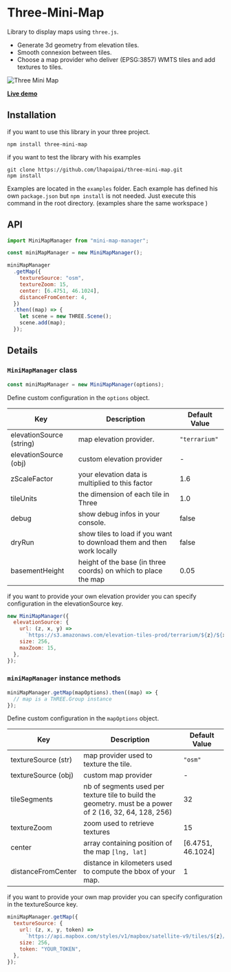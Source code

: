 # Three-Mini-Map

Library to display maps using `three.js`.

- Generate 3d geometry from elevation tiles.
- Smooth connexion between tiles.
- Choose a map provider who deliver (EPSG:3857) WMTS tiles and add textures to tiles.

<img alt="Three Mini Map" src="https://user-images.githubusercontent.com/1088155/123599215-a92a1980-d7f5-11eb-8b0f-dae04e0eb61f.png">

[**Live demo**](https://three-mini-map.netlify.app/default/)

## Installation

if you want to use this library in your three project.

```console
npm install three-mini-map
```

if you want to test the library with his examples

```console
git clone https://github.com/lhapaipai/three-mini-map.git
npm install
```

Examples are located in the `examples` folder. Each example has defined his own `package.json` but `npm install` is not needed. Just execute this command in the root directory. (examples share the same workspace )

## API

```js
import MiniMapManager from "mini-map-manager";

const miniMapManager = new MiniMapManager();

miniMapManager
  .getMap({
    textureSource: "osm",
    textureZoom: 15,
    center: [6.4751, 46.1024],
    distanceFromCenter: 4,
  })
  .then((map) => {
    let scene = new THREE.Scene();
    scene.add(map);
  });
```

## Details

### `MiniMapManager` class

```javascript
const miniMapManager = new MiniMapManager(options);
```

Define custom configuration in the `options` object.

| Key                      | Description                                                           | Default Value |
| ------------------------ | --------------------------------------------------------------------- | ------------- |
| elevationSource (string) | map elevation provider.                                               | `"terrarium"` |
| elevationSource (obj)    | custom elevation provider                                             | -             |
| zScaleFactor             | your elevation data is multiplied to this factor                      | 1.6           |
| tileUnits                | the dimension of each tile in Three                                   | 1.0           |
| debug                    | show debug infos in your console.                                     | false         |
| dryRun                   | show tiles to load if you want to download them and then work locally | false         |
| basementHeight           | height of the base (in three coords) on which to place the map        | 0.05          |

if you want to provide your own elevation provider you can specify configuration in the elevationSource key.

```javascript
new MiniMapManager({
  elevationSource: {
    url: (z, x, y) =>
      `https://s3.amazonaws.com/elevation-tiles-prod/terrarium/${z}/${x}/${y}.png`,
    size: 256,
    maxZoom: 15,
  },
});
```

### `miniMapManager` instance methods

```javascript
miniMapManager.getMap(mapOptions).then((map) => {
  // map is a THREE.Group instance
});
```

Define custom configuration in the `mapOptions` object.

| Key                 | Description                                                                                             | Default Value     |
| ------------------- | ------------------------------------------------------------------------------------------------------- | ----------------- |
| textureSource (str) | map provider used to texture the tile.                                                                  | `"osm"`           |
| textureSource (obj) | custom map provider                                                                                     | -                 |
| tileSegments        | nb of segments used per texture tile to build the geometry. must be a power of 2 (16, 32, 64, 128, 256) | 32                |
| textureZoom         | zoom used to retrieve textures                                                                          | 15                |
| center              | array containing position of the map `[lng, lat]`                                                       | [6.4751, 46.1024] |
| distanceFromCenter  | distance in kilometers used to compute the bbox of your map.                                            | 1                 |

if you want to provide your own map provider you can specify configuration in the textureSource key.

```javascript
miniMapManager.getMap({
  textureSource: {
    url: (z, x, y, token) =>
      `https://api.mapbox.com/styles/v1/mapbox/satellite-v9/tiles/${z}/${x}/${y}?access_token=${token}`,
    size: 256,
    token: "YOUR_TOKEN",
  },
});
```
